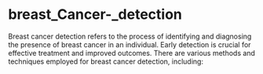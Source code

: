 # breast_Cancer-_detection
Breast cancer detection refers to the process of identifying and diagnosing the presence of breast cancer in an individual. Early detection is crucial for effective treatment and improved outcomes. There are various methods and techniques employed for breast cancer detection, including:
